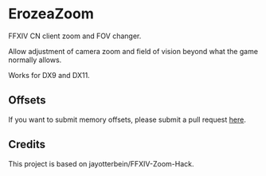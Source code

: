 # ErozeaZoom

FFXIV CN client zoom and FOV changer.

Allow adjustment of camera zoom and field of vision beyond what the game normally allows.

Works for DX9 and DX11.

## Offsets

If you want to submit memory offsets, please submit a pull request [here](https://github.com/LimiQS/Erozea-Zoom/).

## Credits

This project is based on jayotterbein/FFXIV-Zoom-Hack.
